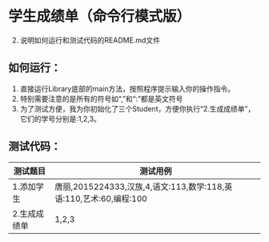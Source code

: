 # 学生成绩单（命令行模式版）



2. 说明如何运行和测试代码的README.md文件

## 如何运行：

1. 直接运行Library底部的main方法，按照程序提示输入你的操作指令。
2. 特别需要注意的是所有的符号如“,”和“:”都是英文符号
3. 为了测试方便，我为你初始化了三个Student，方便你执行“2.生成成绩单”，它们的学号分别是:1,2,3。


## 测试代码：

   测试题目|                  测试用例                    
   ---------------- | -------------------------------------------------------------
      1.添加学生     | 唐丽,2015224333,汉族,4,语文:113,数学:118,英语:110,艺术:60,编程:100
      2.生成成绩单   | 1,2,3
   